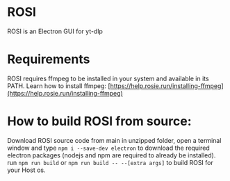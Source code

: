 # ROSI
ROSI is an Electron GUI for yt-dlp

# Requirements

ROSI requires ffmpeg to be installed in your system and available in its PATH.
Learn how to install ffmpeg: [https://help.rosie.run/installing-ffmpeg](https://help.rosie.run/installing-ffmpeg)

# How to build ROSI from source:

Download ROSI source code from main
in unzipped folder, open a terminal window and type `npm i --save-dev electron` to download the required electron packages (nodejs and npm are required to already be installed).
run ``npm run build`` or ``npm run build -- --[extra args]`` to build ROSI for your Host os.

